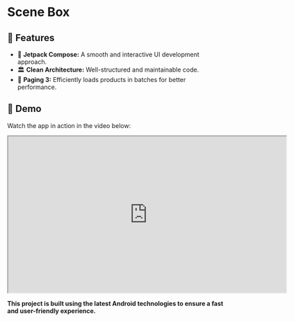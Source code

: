 # Scene Box  

## 🚀 Features  

- 🏃 **Jetpack Compose:** A smooth and interactive UI development approach.  
- 🏛️ **Clean Architecture:** Well-structured and maintainable code.  
- 📜 **Paging 3:** Efficiently loads products in batches for better performance.  


## 🎥 Demo  

Watch the app in action in the video below:  

<iframe src="https://drive.google.com/file/d/1Mtwdso6yoPUnP6_3H4_JHt3IwfQcxEqE/preview" width="640" height="360" allow="autoplay"></iframe>

**This project is built using the latest Android technologies to ensure a fast and user-friendly experience.**  
